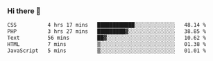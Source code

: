 ### Hi there 🌱
<!--START_SECTION:waka-->

```txt
CSS          4 hrs 17 mins   ████████████░░░░░░░░░░░░░   48.14 %
PHP          3 hrs 27 mins   █████████▓░░░░░░░░░░░░░░░   38.85 %
Text         56 mins         ██▓░░░░░░░░░░░░░░░░░░░░░░   10.62 %
HTML         7 mins          ▒░░░░░░░░░░░░░░░░░░░░░░░░   01.38 %
JavaScript   5 mins          ▒░░░░░░░░░░░░░░░░░░░░░░░░   01.01 %
```

<!--END_SECTION:waka-->
<!--
**Dieg0raf/Dieg0raf** is a ✨ _special_ ✨ repository because its `README.md` (this file) appears on your GitHub profile.

Here are some ideas to get you started:

- 🔭 I’m currently working on ...
- 🌱 I’m currently learning ...
- 👯 I’m looking to collaborate on ...
- 🤔 I’m looking for help with ...
- 💬 Ask me about ...
- 📫 How to reach me: ...
- 😄 Pronouns: ...
- ⚡ Fun fact: ...
-->
